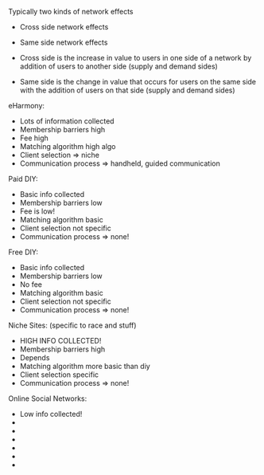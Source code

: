 Typically two kinds of network effects

* Cross side network effects
* Same side network effects

* Cross side is the increase in value to users in one side of a network by addition of users to another side (supply and demand sides)
* Same side is the change in value that occurs for users on the same side with the addition of users on that side (supply and demand sides)

eHarmony:
* Lots of information collected
* Membership barriers high
* Fee high
* Matching algorithm high algo
* Client selection => niche
* Communication process => handheld, guided communication

Paid DIY:
* Basic info collected
* Membership barriers low
* Fee is low!
* Matching algorithm basic
* Client selection not specific
* Communication process => none!

Free DIY:
* Basic info collected
* Membership barriers low
* No fee
* Matching algorithm basic
* Client selection not specific
* Communication process => none!

Niche Sites: (specific to race and stuff)
* HIGH INFO COLLECTED!
* Membership barriers high
* Depends
* Matching algorithm more basic than diy
* Client selection specific
* Communication process => none!

Online Social Networks:
* Low info collected!
* 
* 
* 
* 
* 
* 